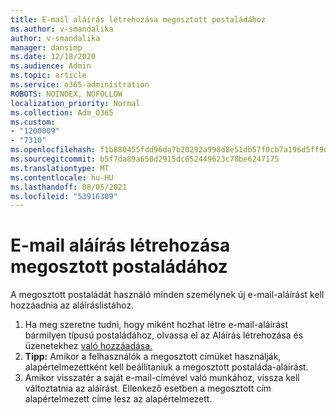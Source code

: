 ```yaml
---
title: E-mail aláírás létrehozása megosztott postaládához
ms.author: v-smandalika
author: v-smandalika
manager: dansimp
ms.date: 12/18/2020
ms.audience: Admin
ms.topic: article
ms.service: o365-administration
ROBOTS: NOINDEX, NOFOLLOW
localization_priority: Normal
ms.collection: Adm_O365
ms.custom:
- "1200009"
- "7310"
ms.openlocfilehash: f1b880455fdd96da7b20292a998d8e51db57f0cb7a196d5ff9dcb5ad2e484e25
ms.sourcegitcommit: b5f7da89a650d2915dc652449623c78be6247175
ms.translationtype: MT
ms.contentlocale: hu-HU
ms.lasthandoff: 08/05/2021
ms.locfileid: "53916309"
---
```

# <a name="create-an-email-signature-for-a-shared-mailbox"></a>E-mail aláírás létrehozása megosztott postaládához

A megosztott postaládát használó minden személynek új e-mail-aláírást kell hozzáadnia az aláíráslistához.

1. Ha meg szeretne tudni, hogy miként hozhat létre e-mail-aláírást bármilyen típusú postaládához, olvassa el az Aláírás létrehozása és üzenetekhez [való hozzáadása.](https://support.office.com/article/8ee5d4f4-68fd-464a-a1c1-0e1c80bb27f2)
2. **Tipp:** Amikor a felhasználók a megosztott címüket használják, alapértelmezettként kell beállítaniuk a megosztott postaláda-aláírást.
3. Amikor visszatér a saját e-mail-címével való munkához, vissza kell változtatnia az aláírást. Ellenkező esetben a megosztott cím alapértelmezett címe lesz az alapértelmezett.